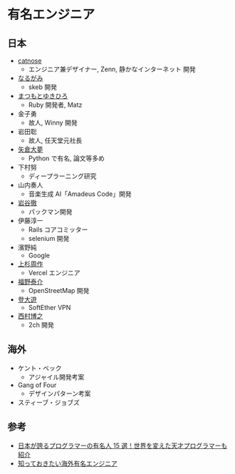 # 有名エンジニア

## 日本

- [catnose](https://catnose.me/)
  - エンジニア兼デザイナー, Zenn, 静かなインターネット 開発
- [なるがみ](https://x.com/nalgami)
  - skeb 開発
- [まつもとゆきひろ](https://matz.rubyist.net/)
  - Ruby 開発者, Matz
- 金子勇
  - 故人, Winny 開発
- 岩田聡
  - 故人, 任天堂元社長
- [矢倉大夢](https://hiromu.phd/)
  - Python で有名, 論文等多め
- 下村努
  - ディープラーニング研究
- 山内奏人
  - 音楽生成 AI「Amadeus Code」開発
- [岩谷徹](https://www.toruiwaya.com/sc_mezzotint.aspx?lc=ja)
  - パックマン開発
- 伊藤淳一
  - Rails コアコミッター
  - selenium 開発
- 濱野純
  - Google
- [上杉周作](https://jp.chibicode.com/)
  - Vercel エンジニア
- [福野泰介](https://fukuno.jig.jp/)
  - OpenStreetMap 開発
- [登大遊](http://dnobori.cs.tsukuba.ac.jp/ja/)
  - SoftEther VPN
- [西村博之](https://x.com/hirox246)
  - 2ch 開発

## 海外

- ケント・ベック
  - アジャイル開発考案
- Gang of Four
  - デザインパターン考案
- スティーブ・ジョブズ

## 参考

- [日本が誇るプログラマーの有名人 15 選！世界を変えた天才プログラマーも紹介](https://engineer-style.jp/articles/10771)
- [知っておきたい海外有名エンジニア](https://qiita.com/hatahata/items/d8fba8edc76f5306e18a)
